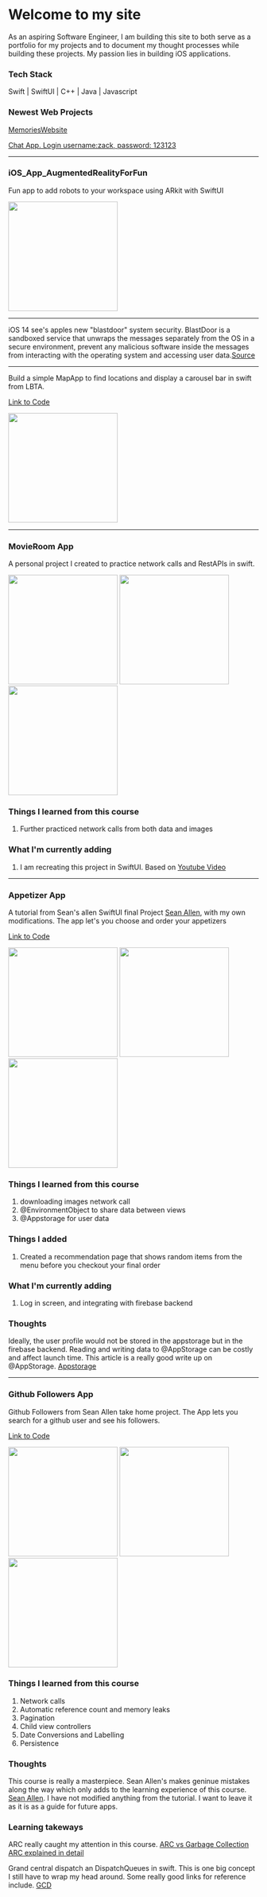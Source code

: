 

<h1>Welcome to my site</h1>

As an aspiring Software Engineer, I am building this site to both serve as a portfolio for my projects and to document my thought processes while building these projects. My passion lies in building iOS applications. 



### Tech Stack
<p> Swift | SwiftUI | C++ | Java | Javascript </p>

### Newest Web Projects
<a href="https://webstack-memories-app.netlify.app/Memories">MemoriesWebsite</a><br>

<a href="https://viks-chat-app.netlify.app/">Chat App. Login username:zack, password: 123123</a>

<hr>

### iOS_App_AugmentedRealityForFun
<p>Fun app to add robots to your workspace using ARkit with SwiftUI</p>


<img src="ezgif.com-gif-maker.gif" width=220/>

<hr>

<p> iOS 14 see's apples new "blastdoor" system security. BlastDoor is a sandboxed service that unwraps the messages separately from the OS in a secure environment, prevent any malicious software inside the messages from interacting with the operating system and accessing user data.<a href= "https://www.zdnet.com/article/google-researcher-discovers-new-ios-security-system/">Source</a></p>

<hr>
Build a simple MapApp to find locations and display a carousel bar in swift from LBTA. 

<p> <a href="https://github.com/vh62/iOS_App_MapDirectionsGooglePlaces">Link to Code</a></p>

<img src= "Map_IOS.gif" width=220/>



<hr>

### MovieRoom App
<p> A personal project I created to practice network calls and RestAPIs in swift. </p>

<p float="left">
  <img src="https://user-images.githubusercontent.com/19821123/106037447-b1462780-60a4-11eb-8005-5bbecb725fdf.png" width=220/>
   <img src="https://user-images.githubusercontent.com/19821123/106037463-b5724500-60a4-11eb-8679-d95c3bfbe961.png" width=220/>
    <img src="https://user-images.githubusercontent.com/19821123/106037471-b6a37200-60a4-11eb-97d1-514def284e0d.png" width=220/>
</p>

### Things I learned from this course
<ol>
  <li>Further practiced network calls from both data and images</li>
</ol> 

### What I'm currently adding
<ol>
  <li> I am recreating this project in SwiftUI. Based on <a href="https://www.youtube.com/watch?v=cTNhMgNV53s&t=1236s">Youtube Video</a></li>
</ol>

<hr>

### Appetizer App

<p> A tutorial from Sean's allen SwiftUI final Project <a href="https://seanallen.co/">Sean Allen</a>, with my own modifications. The app let's you choose and order your appetizers</p>
<p> <a href="https://github.com/vh62/iOS_App_AppetizerApp">Link to Code</a></p>


<p float="left">
  <img src="https://user-images.githubusercontent.com/19821123/106019383-9669b800-6090-11eb-9dde-3b42b3f83282.png" width=220/>
   <img src="https://user-images.githubusercontent.com/19821123/106019389-979ae500-6090-11eb-873e-09fe57ab7ea2.png" width=220/>
    <img src="https://user-images.githubusercontent.com/19821123/106019392-98cc1200-6090-11eb-87ea-0dd209b6f326.png" width=220/>
</p>

### Things I learned from this course

<ol>
  <li>downloading images network call</li>
  <li>@EnvironmentObject to share data between views</li>
  <li>@Appstorage for user data</li>
</ol> 

### Things I added
<ol>
  <li> Created a recommendation page that shows random items from the menu before you checkout your final order</li>
</ol>

### What I'm currently adding
<ol>
  <li> Log in screen, and integrating with firebase backend </li>
</ol>

### Thoughts
Ideally, the user profile would not be stored in the appstorage but in the firebase backend. 
Reading and writing data to @AppStorage can be costly and affect launch time. 
This article is a really good write up on @AppStorage. <a href="https://medium.com/swlh/introducing-appstorage-in-swiftui-470a56f5ba9e">Appstorage</a>

<hr>

### Github Followers App

<p> Github Followers from Sean Allen take home project. The App lets you search for a github user and see his followers.</p>
<p> <a href="https://github.com/vh62/iOS_App_Github_Followers">Link to Code</a></p>

<p float="left">
  <img src="https://user-images.githubusercontent.com/19821123/106040621-b7d69e00-60a8-11eb-96b7-5246c6f329c9.png" width=220/>
   <img src="https://user-images.githubusercontent.com/19821123/106040624-b86f3480-60a8-11eb-9df0-4469d553161e.png" width=220/>
    <img src="https://user-images.githubusercontent.com/19821123/106040626-b907cb00-60a8-11eb-9e17-313b78a2fa2d.png" width=220/>
</p>

### Things I learned from this course
<ol>
  <li>Network calls</li>
  <li>Automatic reference count and memory leaks</li>
  <li>Pagination</li>
  <li>Child view controllers</li>
  <li>Date Conversions and Labelling</li>
  <li>Persistence</li>
</ol> 


### Thoughts
This course is really a masterpiece. Sean Allen's makes geninue mistakes along the way which only adds to the learning experience of this course. <a href="https://seanallen.co/">Sean Allen</a>. I have not modified anything from the tutorial. I want to leave it as it is as a guide for future apps. 

### Learning takeways
ARC really caught my attention in this course. <a href="https://medium.com/computed-comparisons/garbage-collection-vs-automatic-reference-counting-a420bd4c7c81">ARC vs Garbage Collection</a> <a href="https://medium.com/computed-comparisons/garbage-collection-vs-automatic-reference-counting-a420bd4c7c81">ARC explained in detail</a>

Grand central dispatch an DispatchQueues in swift. This is one big concept I still have to wrap my head around. 
Some really good links for reference include. 
<a href="https://medium.com/@KentaKodashima/swift-grand-central-dispatch-gcd-80bcb16a147f">GCD</a>

